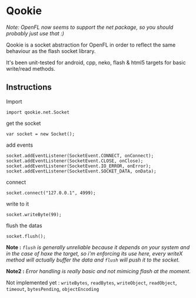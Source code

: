 # Qookie

*Note: OpenFL now seems to support the net package, so you should probably just use that :)*

Qookie is a socket abstraction for OpenFL in order to reflect the same behaviour as the flash socket library.

It's been unit-tested for android, cpp, neko, flash & html5 targets for basic write/read methods.

## Instructions

Import

    import qookie.net.Socket
    
get the socket

    var socket = new Socket();
        
add events

    socket.addEventListener(SocketEvent.CONNECT, onConnect);
    socket.addEventListener(SocketEvent.CLOSE, onClose);
    socket.addEventListener(SocketEvent.IO_ERROR, onError);
    socket.addEventListener(SocketEvent.SOCKET_DATA, onData);
    
connect

    socket.connect("127.0.0.1", 4999);
    
write to it

    socket.writeByte(99);
    
flush the datas

    socket.flush();

**Note :** *`flush` is generally unreliable because it depends on your system and in the case of haxe the target, so i'm enforcing its use here, every writeX method will actually buffer the data and `flush` will push it to the socket.*

**Note2 :** *Error handling is really basic and not mimicing flash at the moment*.

Not implemented yet : `writeBytes`, `readBytes`, `writeObject`, `readObject`, `timeout`, `bytesPending`, `objectEncoding`
